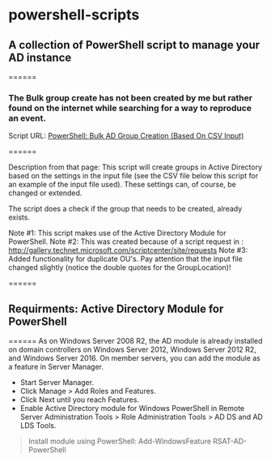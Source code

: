 # powershell-scripts


## A collection of PowerShell script to manage your AD instance
======

### The Bulk group create has not been created by me but rather found on the internet while searching for a way to reproduce an event.

Script URL: [PowerShell: Bulk AD Group Creation (Based On CSV Input)](https://gallery.technet.microsoft.com/scriptcenter/PowerShell-Bulk-AD-Group-4d873f35)

======

Description from that page:
This script will create groups in Active Directory based on the settings in the input file (see the CSV file below this script for an example of the input file used). These settings can, of course, be changed or extended.

The script does a check if the group that needs to be created, already exists.

Note #1: This script makes use of the Active Directory Module for PowerShell.
Note #2: This was created because of a script request in : http://gallery.technet.microsoft.com/scriptcenter/site/requests
Note #3: Added functionality for duplicate OU's. Pay attention that the input file changed slightly (notice the double quotes for the GroupLocation)!

======

## Requirments: Active Directory Module for PowerShell

======
As on Windows Server 2008 R2, the AD module is already installed on domain controllers on Windows Server 2012, Windows Server 2012 R2, and Windows Server 2016. On member servers, you can add the module as a feature in Server Manager.

   * Start Server Manager.
   * Click Manage > Add Roles and Features.
   * Click Next until you reach Features.
   * Enable Active Directory module for Windows PowerShell in Remote Server Administration Tools > Role Administration Tools > AD DS and AD LDS Tools.
   
> Install module using PowerShell: Add-WindowsFeature RSAT-AD-PowerShell
